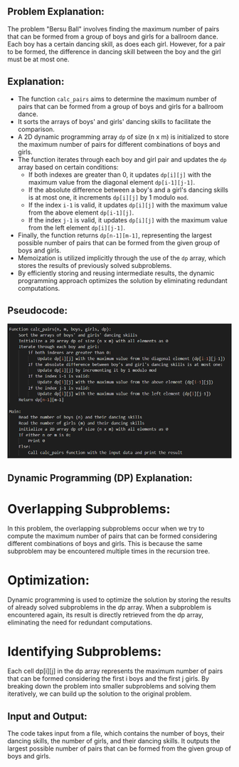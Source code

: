 ## Problem Explanation:

The problem "Bersu Ball" involves finding the maximum number of pairs that can be formed from a group of boys and girls for a ballroom dance. Each boy has a certain dancing skill, as does each girl. However, for a pair to be formed, the difference in dancing skill between the boy and the girl must be at most one.

## Explanation:
- The function `calc_pairs` aims to determine the maximum number of pairs that can be formed from a group of boys and girls for a ballroom dance.
- It sorts the arrays of boys' and girls' dancing skills to facilitate the comparison.
- A 2D dynamic programming array `dp` of size (n x m) is initialized to store the maximum number of pairs for different combinations of boys and girls.
- The function iterates through each boy and girl pair and updates the `dp` array based on certain conditions:
  - If both indexes are greater than 0, it updates `dp[i][j]` with the maximum value from the diagonal element `dp[i-1][j-1]`.
  - If the absolute difference between a boy's and a girl's dancing skills is at most one, it increments `dp[i][j]` by 1 modulo `mod`.
  - If the index `i-1` is valid, it updates `dp[i][j]` with the maximum value from the above element `dp[i-1][j]`.
  - If the index `j-1` is valid, it updates `dp[i][j]` with the maximum value from the left element `dp[i][j-1]`.
- Finally, the function returns `dp[n-1][m-1]`, representing the largest possible number of pairs that can be formed from the given group of boys and girls.
- Memoization is utilized implicitly through the use of the `dp` array, which stores the results of previously solved subproblems.
- By efficiently storing and reusing intermediate results, the dynamic programming approach optimizes the solution by eliminating redundant computations.

## Pseudocode:
![Logo](https://github.com/PolisettiVinayKiran/OATCP/blob/main/BersuBall/assets/Screenshot%202024-03-19%20165042.png)

## Dynamic Programming (DP) Explanation:

# Overlapping Subproblems: 
In this problem, the overlapping subproblems occur when we try to compute the maximum number of pairs that can be formed considering different combinations of boys and girls. This is because the same subproblem may be encountered multiple times in the recursion tree.

# Optimization:
 Dynamic programming is used to optimize the solution by storing the results of already solved subproblems in the dp array. When a subproblem is encountered again, its result is directly retrieved from the dp array, eliminating the need for redundant computations.

# Identifying Subproblems: 
Each cell dp[i][j] in the dp array represents the maximum number of pairs that can be formed considering the first i boys and the first j girls. By breaking down the problem into smaller subproblems and solving them iteratively, we can build up the solution to the original problem.

## Input and Output:

The code takes input from a file, which contains the number of boys, their dancing skills, the number of girls, and their dancing skills.
It outputs the largest possible number of pairs that can be formed from the given group of boys and girls.